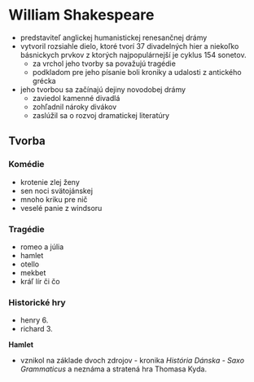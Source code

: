 # William Shakespeare

 - predstaviteľ anglickej humanistickej renesančnej drámy
 - vytvoril rozsiahle dielo, ktoré tvorí 37 divadelných hier a niekoľko básnickych prvkov z ktorých najpopulárnejší je cyklus 154 sonetov.
   - za vrchol jeho tvorby sa považujú tragédie
   - podkladom pre jeho písanie boli kroniky a udalosti z antického grécka
 - jeho tvorbou sa začínajú dejiny novodobej drámy
   - zaviedol kamenné divadlá
   - zohľadnil nároky divákov
   - zaslúžil sa o rozvoj dramatickej literatúry

## Tvorba

### Komédie

 - krotenie zlej ženy
 - sen noci svätojánskej
 - mnoho kriku pre nič
 - veselé panie z windsoru

### Tragédie

 - romeo a júlia
 - hamlet
 - otello
 - mekbet
 - kráľ lír či čo

### Historické hry

 - henry 6.
 - richard 3.

**Hamlet**
 - vznikol na základe dvoch zdrojov - kronika *História Dánska - Saxo Grammaticus* a neznáma a stratená hra Thomasa Kyda.